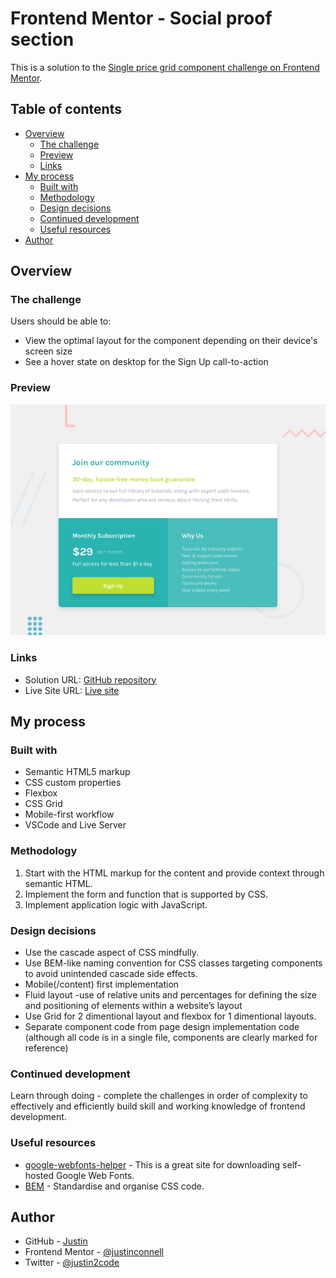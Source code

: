 # Frontend Mentor - Social proof section

This is a solution to the [Single price grid component challenge on Frontend Mentor](https://www.frontendmentor.io/challenges/single-price-grid-component-5ce41129d0ff452fec5abbbc).

## Table of contents

- [Overview](#overview)
  - [The challenge](#the-challenge)
  - [Preview](#preview)
  - [Links](#links)
- [My process](#my-process)
  - [Built with](#built-with)
  - [Methodology](#methodology)
  - [Design decisions](#design-decisions)
  - [Continued development](#continued-development)
  - [Useful resources](#useful-resources)
- [Author](#author)

## Overview

### The challenge

Users should be able to:

- View the optimal layout for the component depending on their device's screen size
- See a hover state on desktop for the Sign Up call-to-action

### Preview

![](./design/desktop-preview.jpg)

### Links

- Solution URL: [GitHub repository](https://github.com/justinconnell/fm-single-price-comp)
- Live Site URL: [Live site](https://justinconnell.github.io/fm-single-price-comp/)

## My process

### Built with

- Semantic HTML5 markup
- CSS custom properties
- Flexbox
- CSS Grid
- Mobile-first workflow
- VSCode and Live Server

### Methodology

1. Start with the HTML markup for the content and provide context through semantic HTML.
2. Implement the form and function that is supported by CSS.
3. Implement application logic with JavaScript.

### Design decisions

- Use the cascade aspect of CSS mindfully.
- Use BEM-like naming convention for CSS classes targeting components to avoid unintended cascade side effects.
- Mobile(/content) first implementation
- Fluid layout -use of relative units and percentages for defining the size and positioning of elements within a website’s layout
- Use Grid for 2 dimentional layout and flexbox for 1 dimentional layouts.
- Separate component code from page design implementation code (although all code is in a single file, components are clearly marked for reference)

### Continued development

Learn through doing - complete the challenges in order of complexity to effectively and efficiently build skill and working knowledge of frontend development.

### Useful resources

- [google-webfonts-helper](https://gwfh.mranftl.com/fonts) - This is a great site for downloading self-hosted Google Web Fonts.
- [BEM](https://getbem.com/introduction/) - Standardise and organise CSS code.

## Author

- GitHub - [Justin](https://github.com/justinconnell)
- Frontend Mentor - [@justinconnell](https://www.frontendmentor.io/profile/justinconnell)
- Twitter - [@justin2code](https://twitter.com/justin2code)
